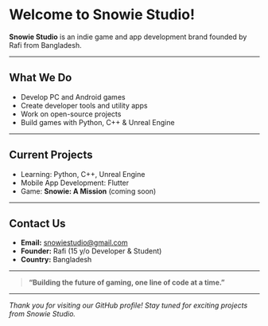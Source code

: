 # Welcome to Snowie Studio!

**Snowie Studio** is an indie game and app development brand founded by Rafi from Bangladesh.

---

## What We Do

- Develop PC and Android games  
- Create developer tools and utility apps  
- Work on open-source projects  
- Build games with Python, C++ & Unreal Engine

---

## Current Projects

- Learning: Python, C++, Unreal Engine  
- Mobile App Development: Flutter  
- Game: **Snowie: A Mission** (coming soon)

---

## Contact Us

- **Email:** snowiestudio@gmail.com  
- **Founder:** Rafi (15 y/o Developer & Student)  
- **Country:** Bangladesh

---

> **“Building the future of gaming, one line of code at a time.”**

---

*Thank you for visiting our GitHub profile! Stay tuned for exciting projects from Snowie Studio.*

